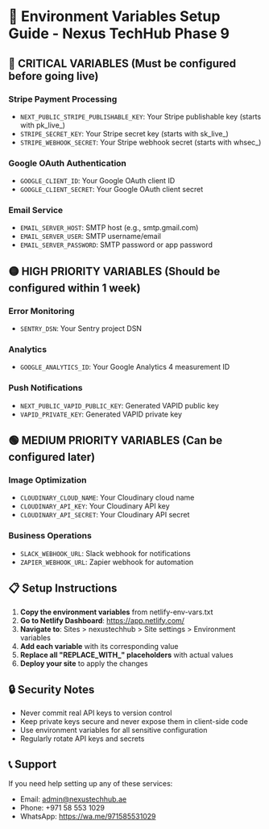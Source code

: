 # 🔧 Environment Variables Setup Guide - Nexus TechHub Phase 9

## 🔴 CRITICAL VARIABLES (Must be configured before going live)

### Stripe Payment Processing
- `NEXT_PUBLIC_STRIPE_PUBLISHABLE_KEY`: Your Stripe publishable key (starts with pk_live_)
- `STRIPE_SECRET_KEY`: Your Stripe secret key (starts with sk_live_)
- `STRIPE_WEBHOOK_SECRET`: Your Stripe webhook secret (starts with whsec_)

### Google OAuth Authentication
- `GOOGLE_CLIENT_ID`: Your Google OAuth client ID
- `GOOGLE_CLIENT_SECRET`: Your Google OAuth client secret

### Email Service
- `EMAIL_SERVER_HOST`: SMTP host (e.g., smtp.gmail.com)
- `EMAIL_SERVER_USER`: SMTP username/email
- `EMAIL_SERVER_PASSWORD`: SMTP password or app password

## 🟡 HIGH PRIORITY VARIABLES (Should be configured within 1 week)

### Error Monitoring
- `SENTRY_DSN`: Your Sentry project DSN

### Analytics
- `GOOGLE_ANALYTICS_ID`: Your Google Analytics 4 measurement ID

### Push Notifications
- `NEXT_PUBLIC_VAPID_PUBLIC_KEY`: Generated VAPID public key
- `VAPID_PRIVATE_KEY`: Generated VAPID private key

## 🟢 MEDIUM PRIORITY VARIABLES (Can be configured later)

### Image Optimization
- `CLOUDINARY_CLOUD_NAME`: Your Cloudinary cloud name
- `CLOUDINARY_API_KEY`: Your Cloudinary API key
- `CLOUDINARY_API_SECRET`: Your Cloudinary API secret

### Business Operations
- `SLACK_WEBHOOK_URL`: Slack webhook for notifications
- `ZAPIER_WEBHOOK_URL`: Zapier webhook for automation

## 📋 Setup Instructions

1. **Copy the environment variables** from netlify-env-vars.txt
2. **Go to Netlify Dashboard**: https://app.netlify.com/
3. **Navigate to**: Sites > nexustechhub > Site settings > Environment variables
4. **Add each variable** with its corresponding value
5. **Replace all "REPLACE_WITH_" placeholders** with actual values
6. **Deploy your site** to apply the changes

## 🔒 Security Notes

- Never commit real API keys to version control
- Keep private keys secure and never expose them in client-side code
- Use environment variables for all sensitive configuration
- Regularly rotate API keys and secrets

## 📞 Support

If you need help setting up any of these services:
- Email: admin@nexustechhub.ae
- Phone: +971 58 553 1029
- WhatsApp: https://wa.me/971585531029
